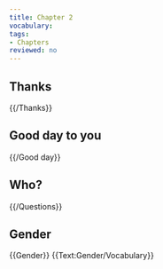 ```yaml
---
title: Chapter 2
vocabulary:
tags:
- Chapters
reviewed: no
---
```


## Thanks 

{{/Thanks}}

## Good day to you

{{/Good day}}

## Who?

{{/Questions}}

## Gender 

{{Gender}}
{{Text:Gender/Vocabulary}}

